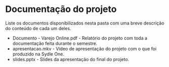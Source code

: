 # Documentação do projeto

Liste os documentos disponibilizados nesta pasta com uma breve descrição do conteúdo de cada um deles.

* Documento - Varejo Online.pdf - Relatório do projeto com toda a documentação feita durante o semestre.
* apresentacao.mkv - Vídeo de apresentação do projeto com o que foi produzido na Sydle One.
* slides.pptx - Slides da apresentação do final do projeto.


